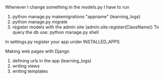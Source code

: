 Whenever I change something in the models.py I have to run
1. python manage.py makemigrations "appname" (learning_logs)
2. python manage.py migrate
3. register models with the admin site (admin.site.register(ClassName))
To query the db use:
python manage.py shell

In settings.py register your app under INSTALLED_APPS

Making web pages with Django
1. defining urls in the app (learning_logs)
2. writing views
3. writing templates
